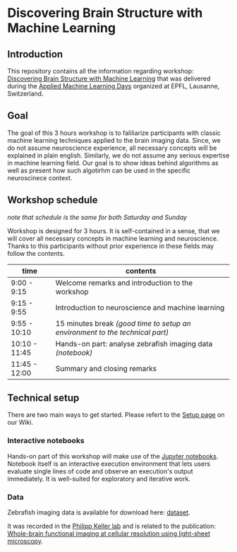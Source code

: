 # Discovering Brain Structure with Machine Learning

## Introduction
This repository contains all the information regarding workshop: [Discovering Brain Structure with Machine Learning](https://www.appliedmldays.org/workshop_sessions/discovering-brain-structure-with-machine-learning) that was delivered during the  [Applied Machine Learning Days](https://www.appliedmldays.org) organized at EPFL, Lausanne, Switzerland.

## Goal
The goal of this 3 hours workshop is to faliliarize participants with classic machine learning techniques applied to the brain imaging data. Since, we do not assume neuroscience experience, all necessary concepts will be explained in plain english. Similarly, we do not assume any serious expertise in machine learning field. Our goal is to show ideas behind algorithms as well as present how such algotirhm can be used in the specific neuroscinece context.

## Workshop schedule
*note that schedule is the same for both Saturday and Sunday*

Workshop is designed for 3 hours. It is self-contained in a sense, that we will cover all necessary concepts in machine learning and neuroscience. Thanks to this participants without prior experience in these fields may follow the contents.

|time|contents|
|----|--------|
|9:00 -  9:15  | Welcome remarks and introduction to the workshop |
|9:15 -  9:55  | Introduction to neuroscience and machine learning |
|9:55 -  10:10 | 15 minutes break *(good time to setup an environment to the technical part)* |
|10:10 - 11:45 | Hands-on part: analyse zebrafish imaging data *(notebook)* |
|11:45 - 12:00 | Summary and closing remarks |

## Technical setup
There are two main ways to get started. Please refert to the [Setup page](https://github.com/WUT-ML/appliedmldays_2018/wiki/Setup) on our Wiki.

### Interactive notebooks
Hands-on part of this workshop will make use of the [Jupyter notebooks](http://jupyter.org/). Notebook itself is an interactive execution environment that lets users evaluate single lines of code and observe an execution's output immediately. It is well-suited for exploratory and iterative work.

### Data
Zebrafish imaging data is available for download here: [dataset](https://drive.google.com/drive/folders/1JshaFCm-QZ0txzX--YCOcx-Fra1liOoF?usp=sharing).

It was recorded in the [Philipp Keller lab](https://www.janelia.org/lab/keller-lab) and is related to the publication: [Whole-brain functional imaging at cellular resolution using light-sheet microscopy](https://www.nature.com/articles/nmeth.2434).
